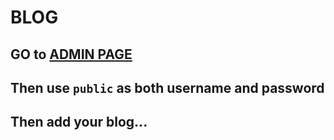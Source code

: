 # BLOG

## GO to <a href="https://blog-kafle-kalyan1.vercel.app/admin/"> ADMIN PAGE </a>
## Then use ```public``` as both username and password
## Then add your blog...
